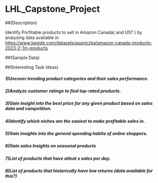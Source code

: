 # LHL_Capstone_Project

##(Description)

Identify Porfitable products to sell in Amazon Canada( and US? ) by analysing data available in  
https://www.kaggle.com/datasets/asaniczka/amazon-canada-products-2023-2-1m-products

##(Sample Data)



##(Interesting Task Ideas)

##### 1)Uncover trending product categories and their sales performance.
##### 2)Analyze customer ratings to find top-rated products.
##### 3)Gain insight into the best price for any given product based on sales data and competition.
##### 4)Identify which niches are the easiest to make profitable sales in.
##### 5)Gain insights into the general spending habits of online shoppers.
##### 6)Gain sales Insights on seasonal products 
##### 7)List of products that have atleat x sales per day.
##### 8)List of products that historically have low returns (data available for this?)
